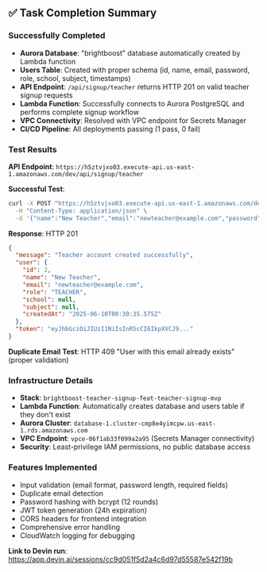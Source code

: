## ✅ Task Completion Summary

### Successfully Completed
- **Aurora Database**: "brightboost" database automatically created by Lambda function
- **Users Table**: Created with proper schema (id, name, email, password, role, school, subject, timestamps)
- **API Endpoint**: `/api/signup/teacher` returns HTTP 201 on valid teacher signup requests
- **Lambda Function**: Successfully connects to Aurora PostgreSQL and performs complete signup workflow
- **VPC Connectivity**: Resolved with VPC endpoint for Secrets Manager
- **CI/CD Pipeline**: All deployments passing (1 pass, 0 fail)

### Test Results
**API Endpoint**: `https://h5ztvjxo03.execute-api.us-east-1.amazonaws.com/dev/api/signup/teacher`

**Successful Test**:
```bash
curl -X POST "https://h5ztvjxo03.execute-api.us-east-1.amazonaws.com/dev/api/signup/teacher" \
  -H "Content-Type: application/json" \
  -d '{"name":"New Teacher","email":"newteacher@example.com","password":"testpassword123"}'
```

**Response**: HTTP 201
```json
{
  "message": "Teacher account created successfully",
  "user": {
    "id": 2,
    "name": "New Teacher", 
    "email": "newteacher@example.com",
    "role": "TEACHER",
    "school": null,
    "subject": null,
    "createdAt": "2025-06-10T00:30:35.575Z"
  },
  "token": "eyJhbGciOiJIUzI1NiIsInR5cCI6IkpXVCJ9..."
}
```

**Duplicate Email Test**: HTTP 409 "User with this email already exists" (proper validation)

### Infrastructure Details
- **Stack**: `brightboost-teacher-signup-feat-teacher-signup-mvp`
- **Lambda Function**: Automatically creates database and users table if they don't exist
- **Aurora Cluster**: `database-1.cluster-cmp8e4yimcpw.us-east-1.rds.amazonaws.com`
- **VPC Endpoint**: `vpce-06f1ab33f099a2a95` (Secrets Manager connectivity)
- **Security**: Least-privilege IAM permissions, no public database access

### Features Implemented
- Input validation (email format, password length, required fields)
- Duplicate email detection
- Password hashing with bcrypt (12 rounds)
- JWT token generation (24h expiration)
- CORS headers for frontend integration
- Comprehensive error handling
- CloudWatch logging for debugging

**Link to Devin run**: https://app.devin.ai/sessions/cc9d051f5d2a4c6d97d55587e542f19b
